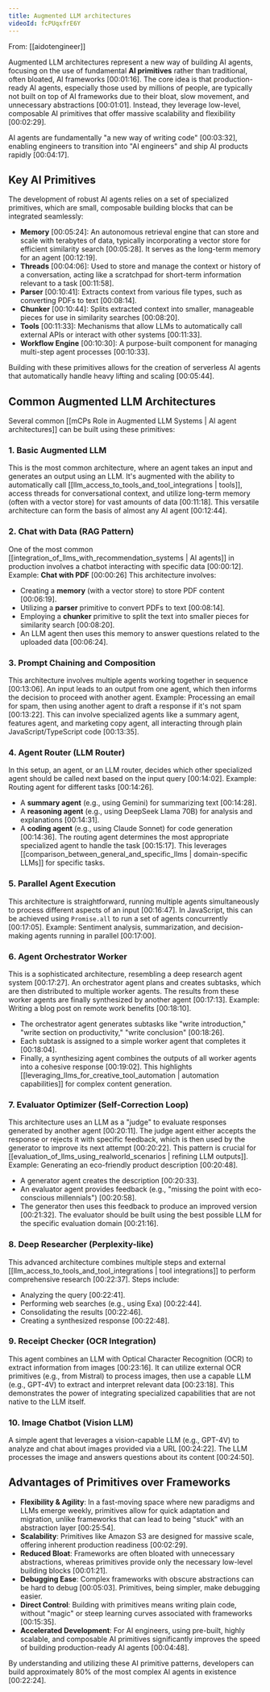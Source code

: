 ```yaml
---
title: Augmented LLM architectures
videoId: fcPUqxfrE6Y
---
```


From: [[aidotengineer]] <br/> 

Augmented LLM architectures represent a new way of building AI agents, focusing on the use of fundamental **AI primitives** rather than traditional, often bloated, AI frameworks [00:01:16]. The core idea is that production-ready AI agents, especially those used by millions of people, are typically not built on top of AI frameworks due to their bloat, slow movement, and unnecessary abstractions [00:01:01]. Instead, they leverage low-level, composable AI primitives that offer massive scalability and flexibility [00:02:29].

AI agents are fundamentally "a new way of writing code" [00:03:32], enabling engineers to transition into "AI engineers" and ship AI products rapidly [00:04:17].

## Key AI Primitives

The development of robust AI agents relies on a set of specialized primitives, which are small, composable building blocks that can be integrated seamlessly:

*   **Memory** <a class="yt-timestamp" data-t="00:05:24">[00:05:24]</a>: An autonomous retrieval engine that can store and scale with terabytes of data, typically incorporating a vector store for efficient similarity search <a class="yt-timestamp" data-t="00:05:28">[00:05:28]</a>. It serves as the long-term memory for an agent <a class="yt-timestamp" data-t="00:12:19">[00:12:19]</a>.
*   **Threads** <a class="yt-timestamp" data-t="00:04:06">[00:04:06]</a>: Used to store and manage the context or history of a conversation, acting like a scratchpad for short-term information relevant to a task <a class="yt-timestamp" data-t="00:11:58">[00:11:58]</a>.
*   **Parser** <a class="yt-timestamp" data-t="00:10:41">[00:10:41]</a>: Extracts context from various file types, such as converting PDFs to text <a class="yt-timestamp" data-t="00:08:14">[00:08:14]</a>.
*   **Chunker** <a class="yt-timestamp" data-t="00:10:44">[00:10:44]</a>: Splits extracted context into smaller, manageable pieces for use in similarity searches <a class="yt-timestamp" data-t="00:08:20">[00:08:20]</a>.
*   **Tools** <a class="yt-timestamp" data-t="00:11:33">[00:11:33]</a>: Mechanisms that allow LLMs to automatically call external APIs or interact with other systems <a class="yt-timestamp" data-t="00:11:33">[00:11:33]</a>.
*   **Workflow Engine** <a class="yt-timestamp" data-t="00:10:30">[00:10:30]</a>: A purpose-built component for managing multi-step agent processes <a class="yt-timestamp" data-t="00:10:33">[00:10:33]</a>.

Building with these primitives allows for the creation of serverless AI agents that automatically handle heavy lifting and scaling <a class="yt-timestamp" data-t="00:05:44">[00:05:44]</a>.

## Common Augmented LLM Architectures

Several common [[mCPs Role in Augmented LLM Systems | AI agent architectures]] can be built using these primitives:

### 1. Basic Augmented LLM

This is the most common architecture, where an agent takes an input and generates an output using an LLM. It's augmented with the ability to automatically call [[llm_access_to_tools_and_tool_integrations | tools]], access threads for conversational context, and utilize long-term memory (often with a vector store) for vast amounts of data <a class="yt-timestamp" data-t="00:11:18">[00:11:18]</a>. This versatile architecture can form the basis of almost any AI agent <a class="yt-timestamp" data-t="00:12:44">[00:12:44]</a>.

### 2. Chat with Data (RAG Pattern)

One of the most common [[integration_of_llms_with_recommendation_systems | AI agents]] in production involves a chatbot interacting with specific data <a class="yt-timestamp" data-t="00:00:12">[00:00:12]</a>.
Example: **Chat with PDF** <a class="yt-timestamp" data-t="00:00:26">[00:00:26]</a>
This architecture involves:
*   Creating a **memory** (with a vector store) to store PDF content <a class="yt-timestamp" data-t="00:06:19">[00:06:19]</a>.
*   Utilizing a **parser** primitive to convert PDFs to text <a class="yt-timestamp" data-t="00:08:14">[00:08:14]</a>.
*   Employing a **chunker** primitive to split the text into smaller pieces for similarity search <a class="yt-timestamp" data-t="00:08:20">[00:08:20]</a>.
*   An LLM agent then uses this memory to answer questions related to the uploaded data <a class="yt-timestamp" data-t="00:06:24">[00:06:24]</a>.

### 3. Prompt Chaining and Composition

This architecture involves multiple agents working together in sequence <a class="yt-timestamp" data-t="00:13:06">[00:13:06]</a>. An input leads to an output from one agent, which then informs the decision to proceed with another agent.
Example: Processing an email for spam, then using another agent to draft a response if it's not spam <a class="yt-timestamp" data-t="00:13:22">[00:13:22]</a>. This can involve specialized agents like a summary agent, features agent, and marketing copy agent, all interacting through plain JavaScript/TypeScript code <a class="yt-timestamp" data-t="00:13:35">[00:13:35]</a>.

### 4. Agent Router (LLM Router)

In this setup, an agent, or an LLM router, decides which other specialized agent should be called next based on the input query <a class="yt-timestamp" data-t="00:14:02">[00:14:02]</a>.
Example: Routing agent for different tasks <a class="yt-timestamp" data-t="00:14:26">[00:14:26]</a>.
*   A **summary agent** (e.g., using Gemini) for summarizing text <a class="yt-timestamp" data-t="00:14:28">[00:14:28]</a>.
*   A **reasoning agent** (e.g., using DeepSeek Llama 70B) for analysis and explanations <a class="yt-timestamp" data-t="00:14:31">[00:14:31]</a>.
*   A **coding agent** (e.g., using Claude Sonnet) for code generation <a class="yt-timestamp" data-t="00:14:36">[00:14:36]</a>.
The routing agent determines the most appropriate specialized agent to handle the task <a class="yt-timestamp" data-t="00:15:17">[00:15:17]</a>. This leverages [[comparison_between_general_and_specific_llms | domain-specific LLMs]] for specific tasks.

### 5. Parallel Agent Execution

This architecture is straightforward, running multiple agents simultaneously to process different aspects of an input <a class="yt-timestamp" data-t="00:16:47">[00:16:47]</a>. In JavaScript, this can be achieved using `Promise.all` to run a set of agents concurrently <a class="yt-timestamp" data-t="00:17:05">[00:17:05]</a>.
Example: Sentiment analysis, summarization, and decision-making agents running in parallel <a class="yt-timestamp" data-t="00:17:00">[00:17:00]</a>.

### 6. Agent Orchestrator Worker

This is a sophisticated architecture, resembling a deep research agent system <a class="yt-timestamp" data-t="00:17:27">[00:17:27]</a>. An orchestrator agent plans and creates subtasks, which are then distributed to multiple worker agents. The results from these worker agents are finally synthesized by another agent <a class="yt-timestamp" data-t="00:17:13">[00:17:13]</a>.
Example: Writing a blog post on remote work benefits <a class="yt-timestamp" data-t="00:18:10">[00:18:10]</a>.
*   The orchestrator agent generates subtasks like "write introduction," "write section on productivity," "write conclusion" <a class="yt-timestamp" data-t="00:18:26">[00:18:26]</a>.
*   Each subtask is assigned to a simple worker agent that completes it <a class="yt-timestamp" data-t="00:18:04">[00:18:04]</a>.
*   Finally, a synthesizing agent combines the outputs of all worker agents into a cohesive response <a class="yt-timestamp" data-t="00:19:02">[00:19:02]</a>. This highlights [[leveraging_llms_for_creative_tool_automation | automation capabilities]] for complex content generation.

### 7. Evaluator Optimizer (Self-Correction Loop)

This architecture uses an LLM as a "judge" to evaluate responses generated by another agent <a class="yt-timestamp" data-t="00:20:11">[00:20:11]</a>. The judge agent either accepts the response or rejects it with specific feedback, which is then used by the generator to improve its next attempt <a class="yt-timestamp" data-t="00:20:22">[00:20:22]</a>. This pattern is crucial for [[evaluation_of_llms_using_realworld_scenarios | refining LLM outputs]].
Example: Generating an eco-friendly product description <a class="yt-timestamp" data-t="00:20:48">[00:20:48]</a>.
*   A generator agent creates the description <a class="yt-timestamp" data-t="00:20:33">[00:20:33]</a>.
*   An evaluator agent provides feedback (e.g., "missing the point with eco-conscious millennials") <a class="yt-timestamp" data-t="00:20:58">[00:20:58]</a>.
*   The generator then uses this feedback to produce an improved version <a class="yt-timestamp" data-t="00:21:32">[00:21:32]</a>.
The evaluator should be built using the best possible LLM for the specific evaluation domain <a class="yt-timestamp" data-t="00:21:16">[00:21:16]</a>.

### 8. Deep Researcher (Perplexity-like)

This advanced architecture combines multiple steps and external [[llm_access_to_tools_and_tool_integrations | tool integrations]] to perform comprehensive research <a class="yt-timestamp" data-t="00:22:37">[00:22:37]</a>.
Steps include:
*   Analyzing the query <a class="yt-timestamp" data-t="00:22:41">[00:22:41]</a>.
*   Performing web searches (e.g., using Exa) <a class="yt-timestamp" data-t="00:22:44">[00:22:44]</a>.
*   Consolidating the results <a class="yt-timestamp" data-t="00:22:46">[00:22:46]</a>.
*   Creating a synthesized response <a class="yt-timestamp" data-t="00:22:48">[00:22:48]</a>.

### 9. Receipt Checker (OCR Integration)

This agent combines an LLM with Optical Character Recognition (OCR) to extract information from images <a class="yt-timestamp" data-t="00:23:16">[00:23:16]</a>. It can utilize external OCR primitives (e.g., from Mistral) to process images, then use a capable LLM (e.g., GPT-4V) to extract and interpret relevant data <a class="yt-timestamp" data-t="00:23:18">[00:23:18]</a>. This demonstrates the power of integrating specialized capabilities that are not native to the LLM itself.

### 10. Image Chatbot (Vision LLM)

A simple agent that leverages a vision-capable LLM (e.g., GPT-4V) to analyze and chat about images provided via a URL <a class="yt-timestamp" data-t="00:24:22">[00:24:22]</a>. The LLM processes the image and answers questions about its content <a class="yt-timestamp" data-t="00:24:50">[00:24:50]</a>.

## Advantages of Primitives over Frameworks

*   **Flexibility & Agility**: In a fast-moving space where new paradigms and LLMs emerge weekly, primitives allow for quick adaptation and migration, unlike frameworks that can lead to being "stuck" with an abstraction layer <a class="yt-timestamp" data-t="00:25:54">[00:25:54]</a>.
*   **Scalability**: Primitives like Amazon S3 are designed for massive scale, offering inherent production readiness <a class="yt-timestamp" data-t="00:02:29">[00:02:29]</a>.
*   **Reduced Bloat**: Frameworks are often bloated with unnecessary abstractions, whereas primitives provide only the necessary low-level building blocks <a class="yt-timestamp" data-t="00:01:21">[00:01:21]</a>.
*   **Debugging Ease**: Complex frameworks with obscure abstractions can be hard to debug <a class="yt-timestamp" data-t="00:05:03">[00:05:03]</a>. Primitives, being simpler, make debugging easier.
*   **Direct Control**: Building with primitives means writing plain code, without "magic" or steep learning curves associated with frameworks <a class="yt-timestamp" data-t="00:15:35">[00:15:35]</a>.
*   **Accelerated Development**: For AI engineers, using pre-built, highly scalable, and composable AI primitives significantly improves the speed of building production-ready AI agents <a class="yt-timestamp" data-t="00:04:48">[00:04:48]</a>.

By understanding and utilizing these AI primitive patterns, developers can build approximately 80% of the most complex AI agents in existence <a class="yt-timestamp" data-t="00:22:24">[00:22:24]</a>.
